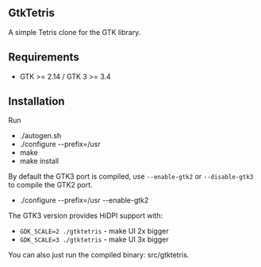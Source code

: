 ## GtkTetris

A simple Tetris clone for the GTK library.

## Requirements

- GTK >= 2.14 / GTK 3 >= 3.4

## Installation

Run

- ./autogen.sh
- ./configure --prefix=/usr
- make
- make install

By default the GTK3 port is compiled, use `--enable-gtk2`
or `--disable-gtk3` to compile the GTK2 port.

- ./configure --prefix=/usr --enable-gtk2

The GTK3 version provides HiDPI support with:

- `GDK_SCALE=2 ./gtktetris` - make UI 2x bigger
- `GDK_SCALE=3 ./gtktetris` - make UI 3x bigger

You can also just run the compiled binary: src/gtktetris.
